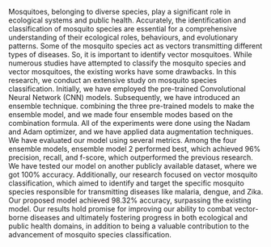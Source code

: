 Mosquitoes, belonging to diverse species, play a significant role in ecological systems
and public health. Accurately, the identification and classification of mosquito species
are essential for a comprehensive understanding of their ecological roles, behaviours, and
evolutionary patterns. Some of the mosquito species act as vectors transmitting
different types of diseases. So, it is important to identify vector mosquitoes. While
numerous studies have attempted to classify the mosquito species and vector
mosquitoes, the existing works have some drawbacks. In this research, we conduct an
extensive study on mosquito species classification. Initially, we have employed the
pre-trained Convolutional Neural Network (CNN) models. Subsequently, we have
introduced an ensemble technique. combining the three pre-trained models to make the
ensemble model, and we made four ensemble modes based on the combination formula.
All of the experiments were done using the Nadam and Adam optimizer, and we have
applied data augmentation techniques. We have evaluated our model using several
metrics. Among the four ensemble models, ensemble model 2 performed best, which
achieved 96% precision, recall, and f-score, which outperformed the previous research.
We have tested our model on another publicly available dataset, where we got 100%
accuracy. Additionally, our research focused on vector mosquito classification, which
aimed to identify and target the specific mosquito species responsible for transmitting
diseases like malaria, dengue, and Zika. Our proposed model achieved 98.32% accuracy,
surpassing the existing model. Our results hold promise for improving our ability to
combat vector-borne diseases and ultimately fostering progress in both ecological and
public health domains, in addition to being a valuable contribution to the advancement
of mosquito species classification.
